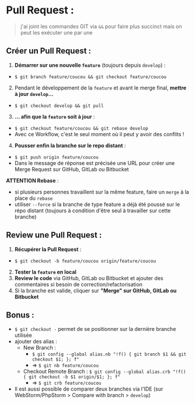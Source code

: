 Pull Request : 
==============

> j'ai joint les commandes GIT via `&&` pour faire plus succinct mais on peut les exécuter une par une

Créer un Pull Request :
-----------------------

1. __Démarrer sur une nouvelle `feature`__ (toujours depuis `develop`) : 
  * ````$ git branch feature/coucou && git checkout feature/coucou````
2. Pendant le développement de la `feature` et avant le merge final, __mettre à jour `develop`...__ 
  * ````$ git checkout develop && git pull````
3. __... afin que la `feature` soit à jour__ : 
  * ````$ git checkout feature/coucou && git rebase develop````
  * Avec ce Workflow, c'est le seul moment où il peut y avoir des conflits ! 
4. __Pousser enfin la branche sur le repo distant__ : 
  * ````$ git push origin feature/coucou````
  * Dans le message de réponse est précisée une URL pour créer une Merge Request sur GitHub, GitLab ou Bitbucket
  
 __ATTENTION Rebase__ :
 * si plusieurs personnes travaillent sur la même feature, faire un `merge` à la place du `rebase`
 * utiliser `--force` si la branche de type feature a déjà été poussé sur le répo distant (toujours à condition d'être seul à travailler sur cette branche)
  

Review une Pull Request :
-------------------------

1. __Récupérer la Pull Request__ :
  * ````$ git checkout -b feature/coucou origin/feature/coucou````
2. __Tester la `feature` en local__
3. __Review le code__ via GitHub, GitLab ou Bitbucket et ajouter des commentaires si besoin de correction/refactorisation
4. Si la branche est valide, cliquer sur __"Merge" sur GitHub, GitLab ou Bitbucket__

Bonus :
-------

* `$ git checkout -` permet de se positionner sur la dernière branche utilisée
* ajouter des alias :
  * New Branch :
    * `$ git config --global alias.nb "!f() { git branch $1 && git checkout $1; }; f"`
    * => `$ git nb feature/coucou`
  * Checkout Remote Branch : `$ git config --global alias.crb "!f() { git checkout -b $1 origin/$1; }; f"`
    * => `$ git crb feature/coucou`
* Il est aussi possible de comparer deux branches via l'IDE (sur WebStorm/PhpStorm > Compare with branch > `develop`)

